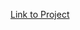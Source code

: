 <a href = "https://colab.research.google.com/drive/1MOKCQL9E0NY01hjOY8UoO5ReaAVEdAev?usp=sharing" target="_blank">Link to Project</a>
